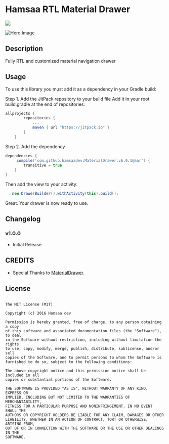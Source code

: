 # Hamsaa RTL Material Drawer
[![](https://jitpack.io/v/hamsaadev/MaterialDrawer.svg)](https://jitpack.io/#hamsaadev/MaterialDrawer)

![Hero Image](https://raw.githubusercontent.com/hamsaadev/MaterialDrawer/develop/graphic/screen0.jpg)

## Description

Fully RTL and customized material navigation drawer

## Usage

To use this library you must add it as a dependency in your Gradle build:

Step 1. Add the JitPack repository to your build file
Add it in your root build.gradle at the end of repositories:

```groovy
allprojects {
		repositories {
			...
			maven { url "https://jitpack.io" }
		}
	}
```
Step 2. Add the dependency
```groovy
dependencies {
     compile('com.github.hamsaadev:MaterialDrawer:v6.0.1@aar') {
        transitive = true
    }
}
```

Then add the view to your activity:

```java
   new DrawerBuilder().withActivity(this).build();
```

Great. Your drawer is now ready to use.

## Changelog

### v1.0.0

 * Initial Release


## CREDITS
* Special Thanks to [MaterialDrawer](https://github.com/mikepenz/MaterialDrawer).

## License
```
   
The MIT License (MIT)

Copyright (c) 2016 Hamsaa dev

Permission is hereby granted, free of charge, to any person obtaining a copy
of this software and associated documentation files (the "Software"), to deal
in the Software without restriction, including without limitation the rights
to use, copy, modify, merge, publish, distribute, sublicense, and/or sell
copies of the Software, and to permit persons to whom the Software is
furnished to do so, subject to the following conditions:

The above copyright notice and this permission notice shall be included in all
copies or substantial portions of the Software.

THE SOFTWARE IS PROVIDED "AS IS", WITHOUT WARRANTY OF ANY KIND, EXPRESS OR
IMPLIED, INCLUDING BUT NOT LIMITED TO THE WARRANTIES OF MERCHANTABILITY,
FITNESS FOR A PARTICULAR PURPOSE AND NONINFRINGEMENT. IN NO EVENT SHALL THE
AUTHORS OR COPYRIGHT HOLDERS BE LIABLE FOR ANY CLAIM, DAMAGES OR OTHER
LIABILITY, WHETHER IN AN ACTION OF CONTRACT, TORT OR OTHERWISE, ARISING FROM,
OUT OF OR IN CONNECTION WITH THE SOFTWARE OR THE USE OR OTHER DEALINGS IN THE
SOFTWARE.

```
